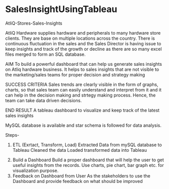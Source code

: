 # SalesInsightUsingTableau

AtliQ-Stores-Sales-Insights

AtliQ Hardware supplies hardware and peripherals to many hardware store clients. They are base on multiple locations across the country. There is continuous fluctuation in the sales and the  Sales Director is having issue to keep insights and track of the growth or decline as there are so many excel files merged to form an SQL database.

AIM
To build a powerful dashboard that can help us generate sales insights on Atliq hardware business. It helps to sales insights that are not visible to the marketing/sales teams for proper decision and strategy making

SUCCESS CRITERIA
Sales trends are clearly visible in the form of graphs, charts, so that sales team can easily understand and interpret from it and it can help in the decision making and strtegy making process. Hence, the team can take data driven decisions.

END RESULT
A tableau dashboard to visualize and keep track of the latest sales insights

MySQL database is available and star schema is followed for data analysis.

Steps-
1.  ETL (Exrtact, Transform, Load)
Extracted Data from mySQL database to Tableau
Cleaned the data
Loaded transformed data into Tableau
2) Build a Dashboard
Build a proper dashboard that will help the user to get useful insights from the records. Use charts, pie chart, bar graph etc. for visualization purpose.
3) Feedback on Dashboard from User
As the stakeholders to use the Dashboard and provide feedback on what should be improved



